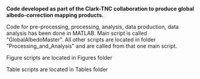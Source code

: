 **Code developed as part of the Clark-TNC collaboration to produce global albedo-correction mapping products.**

Code for pre-processing, processing, analysis, data production, data analysis has been done in MATLAB. Main script is called 
"GlobalAlbedoMaster". All other scripts are located in folder "Processing_and_Analysis" and are called from that one main script.

Figure scripts are located in Figures folder

Table scripts are located in Tables folder

